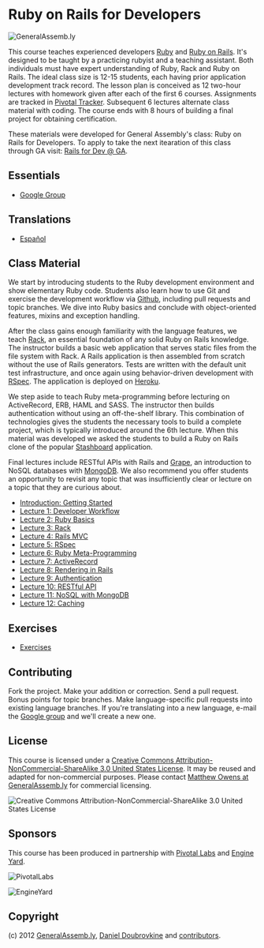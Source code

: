 Ruby on Rails for Developers
============================

![GeneralAssemb.ly](https://github.com/generalassembly/ga-ruby-on-rails-for-devs/raw/master/images/ga.png "GeneralAssemb.ly")

This course teaches experienced developers [Ruby](http://www.ruby-lang.org) and [Ruby on Rails](http://rubyonrails.org/). It's designed to be taught by a practicing rubyist and a teaching assistant. Both individuals must have expert understanding of Ruby, Rack and Ruby on Rails. The ideal class size is 12-15 students, each having prior application development track record. The lesson plan is conceived as 12 two-hour lectures with homework given after each of the first 6 courses. Assignments are tracked in [Pivotal Tracker](http://pivotaltracker.com). Subsequent 6 lectures alternate class material with coding. The course ends with 8 hours of building a final project for obtaining certification.

These materials were developed for General Assembly's class: Ruby on Rails for Developers. To apply to take the next itearation of this class through GA visit: [Rails for Dev @ GA](https://generalassemb.ly/ruby-on-rails-for-devs).

Essentials
----------

* [Google Group](http://groups.google.com/group/ga-ruby-on-rails-for-devs)

Translations
------------

* [Español](https://github.com/generalassembly/ga-ruby-on-rails-for-devs/tree/spanish)

Class Material
--------------

We start by introducing students to the Ruby development environment and show elementary Ruby code. Students also learn how to use Git and exercise the development workflow via [Github](http://github.com), including pull requests and topic branches. We dive into Ruby basics and conclude with object-oriented features, mixins and exception handling.

After the class gains enough familiarity with the language features, we teach [Rack](http://rack.github.com/), an essential foundation of any solid Ruby on Rails knowledge. The instructor builds a basic web application that serves static files from the file system with Rack. A Rails application is then assembled from scratch without the use of Rails generators. Tests are written with the default unit test infrastructure, and once again using behavior-driven development with [RSpec](http://rspec.info/). The application is deployed on [Heroku](http://www.heroku.com/).

We step aside to teach Ruby meta-programming before lecturing on ActiveRecord, ERB, HAML and SASS. The instructor then builds authentication without using an off-the-shelf library. This combination of technologies gives the students the necessary tools to build a complete project, which is typically introduced around the 6th lecture. When this material was developed we asked the students to build a Ruby on Rails clone of the popular [Stashboard](http://www.stashboard.org/) application.

Final lectures include RESTful APIs with Rails and [Grape](https://github.com/intridea/grape), an introduction to NoSQL databases with [MongoDB](http://mongodb.org). We also recommend you offer students an opportunity to revisit any topic that was insufficiently clear or lecture on a topic that they are curious about.

* [Introduction: Getting Started](https://github.com/generalassembly/ga-ruby-on-rails-for-devs/blob/master/lectures/00-getting-started/README.md)
* [Lecture 1: Developer Workflow](https://github.com/generalassembly/ga-ruby-on-rails-for-devs/blob/master/lectures/01-developer-workflow/README.md)
* [Lecture 2: Ruby Basics](https://github.com/generalassembly/ga-ruby-on-rails-for-devs/blob/master/lectures/02-ruby-basics/README.md)
* [Lecture 3: Rack](https://github.com/generalassembly/ga-ruby-on-rails-for-devs/blob/master/lectures/03-rack/README.md)
* [Lecture 4: Rails MVC](https://github.com/generalassembly/ga-ruby-on-rails-for-devs/blob/master/lectures/04-rails-mvc/README.md)
* [Lecture 5: RSpec](https://github.com/generalassembly/ga-ruby-on-rails-for-devs/blob/master/lectures/05-rspec/README.md)
* [Lecture 6: Ruby Meta-Programming](https://github.com/generalassembly/ga-ruby-on-rails-for-devs/blob/master/lectures/06-ruby-meta-programming/README.md)
* [Lecture 7: ActiveRecord](https://github.com/generalassembly/ga-ruby-on-rails-for-devs/blob/master/lectures/07-active-record/README.md)
* [Lecture 8: Rendering in Rails](https://github.com/generalassembly/ga-ruby-on-rails-for-devs/blob/master/lectures/08-erb-haml-sass/README.md)
* [Lecture 9: Authentication](https://github.com/generalassembly/ga-ruby-on-rails-for-devs/blob/master/lectures/09-authentication/README.md)
* [Lecture 10: RESTful API](https://github.com/generalassembly/ga-ruby-on-rails-for-devs/blob/master/lectures/10-restful-api/README.md)
* [Lecture 11: NoSQL with MongoDB](https://github.com/generalassembly/ga-ruby-on-rails-for-devs/blob/master/lectures/11-nosql-with-mongodb/README.md)
* [Lecture 12: Caching](https://github.com/generalassembly/ga-ruby-on-rails-for-devs/blob/master/lectures/12-caching/README.md)

Exercises
---------

* [Exercises](https://github.com/generalassembly/ga-ruby-on-rails-for-devs/tree/master/class)

Contributing
------------

Fork the project. Make your addition or correction. Send a pull request. Bonus points for topic branches. Make language-specific pull requests into existing language branches. If you're translating into a new language, e-mail the [Google group](http://groups.google.com/group/ga-ruby-on-rails-for-devs) and we'll create a new one.

License
-------

This course is licensed under a [Creative Commons Attribution-NonCommercial-ShareAlike 3.0 United States License](http://creativecommons.org/licenses/by-nc-sa/3.0/us/). It may be reused and adapted for non-commercial purposes. Please contact [Matthew Owens at GeneralAssemb.ly](mailto:mowens@generalassemb.ly) for commercial licensing.

![Creative Commons Attribution-NonCommercial-ShareAlike 3.0 United States License](http://i.creativecommons.org/l/by-nc-sa/3.0/us/88x31.png "Creative Commons Attribution-NonCommercial-ShareAlike 3.0 United States License")

Sponsors
--------

This course has been produced in partnership with [Pivotal Labs](http://pivotallabs.com/) and [Engine Yard](http://www.engineyard.com/).

![PivotalLabs](https://github.com/generalassembly/ga-ruby-on-rails-for-devs/raw/master/images/pivotal-labs.png "PivotalLabs")

![EngineYard](https://github.com/generalassembly/ga-ruby-on-rails-for-devs/raw/master/images/engine-yard.png "EngineYard")

Copyright
---------

(c) 2012 [GeneralAssemb.ly](https://generalassemb.ly/ruby-on-rails-for-devs), [Daniel Doubrovkine](http://github.com/dblock) and [contributors](https://github.com/generalassembly/ga-ruby-on-rails-for-devs/blob/master/CONTRIBUTORS.md).

